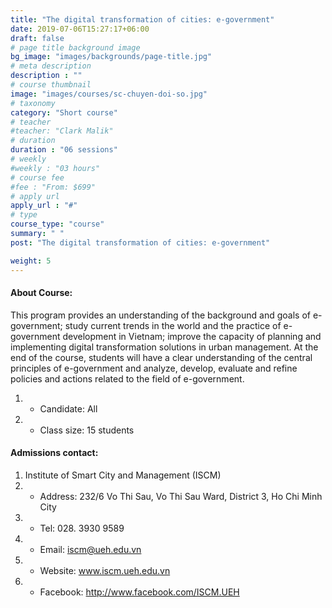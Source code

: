 ```yaml
---
title: "The digital transformation of cities: e-government"
date: 2019-07-06T15:27:17+06:00
draft: false
# page title background image
bg_image: "images/backgrounds/page-title.jpg"
# meta description
description : ""
# course thumbnail
image: "images/courses/sc-chuyen-doi-so.jpg"
# taxonomy
category: "Short course"
# teacher
#teacher: "Clark Malik"
# duration
duration : "06 sessions"
# weekly
#weekly : "03 hours"
# course fee
#fee : "From: $699"
# apply url
apply_url : "#"
# type
course_type: "course"
summary: " "
post: "The digital transformation of cities: e-government"

weight: 5
---
```


#### About Course:

This program provides an understanding of the background and goals of e-government; study current trends in the world and the practice of e-government development in Vietnam; improve the capacity of planning and implementing digital transformation solutions in urban management. At the end of the course, students will have a clear understanding of the central principles of e-government and analyze, develop, evaluate and refine policies and actions related to the field of e-government.

  
1. * Candidate: All
2. * Class size: 15 students

#### Admissions contact: 
1. Institute of Smart City and Management (ISCM)
2. * Address: 232/6 Vo Thi Sau, Vo Thi Sau Ward, District 3, Ho Chi Minh City
3. * Tel: 028. 3930 9589
3. * Email: iscm@ueh.edu.vn 
3. * Website: www.iscm.ueh.edu.vn
5. * Facebook: http://www.facebook.com/ISCM.UEH

